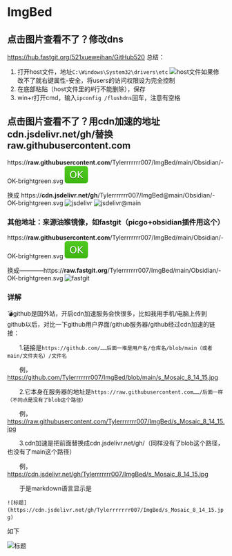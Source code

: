 # ImgBed
## 点击图片查看不了？修改dns

https://hub.fastgit.org/521xueweihan/GitHub520
总结：
1. 打开host文件，地址`C:\Windows\System32\drivers\etc`
![host文件](https://cdn.jsdelivr.net/gh/Tylerrrrrrr007/ImgBed/Obsidian/20220115195815.png)如果修改不了就右键属性-安全，将users的访问权限设为完全控制
2. 在底部粘贴（host文件里的#行不能删除），保存
3. win+r打开cmd，输入`ipconfig /flushdns`回车，注意有空格

## 点击图片查看不了？用cdn加速的地址cdn.jsdelivr.net/gh/替换raw.githubusercontent.com

https://**raw.githubusercontent.com**/Tylerrrrrrr007/ImgBed/main/Obsidian/-OK-brightgreen.svg
![raw](https://raw.githubusercontent.com/Tylerrrrrrr007/ImgBed/main/Obsidian/-OK-brightgreen.svg)

换成
https://**cdn.jsdelivr.net/gh**/Tylerrrrrrr007/ImgBed@main/Obsidian/-OK-brightgreen.svg
![jsdelivr](https://cdn.jsdelivr.net/gh/Tylerrrrrrr007/ImgBed/Obsidian/-OK-brightgreen.svg)
![jsdelivr@main](https://cdn.jsdelivr.net/gh/Tylerrrrrrr007/ImgBed@main/Obsidian/-OK-brightgreen.svg)

### 其他地址：来源油猴镜像，如fastgit（picgo+obsidian插件用这个）

https://**raw.githubusercontent.com**/Tylerrrrrrr007/ImgBed/main/Obsidian/-OK-brightgreen.svg
![raw](https://raw.githubusercontent.com/Tylerrrrrrr007/ImgBed/main/Obsidian/-OK-brightgreen.svg)

换成————https://**raw.fastgit.org**/Tylerrrrrrr007/ImgBed/main/Obsidian/-OK-brightgreen.svg
![fastgit](https://raw.fastgit.org/Tylerrrrrrr007/ImgBed/main/Obsidian/-OK-brightgreen.svg)

### 详解

💣github是国外站，开启cdn加速服务会快很多，比如我用手机/电脑上传到github以后，对比一下github用户界面/github服务器/github经过cdn加速的链接：

　　1.链接是`https://github.com/……后面一堆是用户名/仓库名/blob/main（或者main/文件夹名）/文件名`

　　例，https://github.com/Tylerrrrrrr007/ImgBed/blob/main/s_Mosaic_8_14_15.jpg

　　2.它本身在服务器的地址是`https://raw.githubusercontent.com……/后面一样（不同点是没有了blob这个路径）`

　　例，https://raw.githubusercontent.com/Tylerrrrrrr007/ImgBed/s_Mosaic_8_14_15.jpg

　　3.cdn加速是把前面替换成cdn.jsdelivr.net/gh/（同样没有了blob这个路径，也没有了main这个路径）

　　例，https://cdn.jsdelivr.net/gh/Tylerrrrrrr007/ImgBed/s_Mosaic_8_14_15.jpg

　　于是markdown语言显示是

`![标题](https://cdn.jsdelivr.net/gh/Tylerrrrrrr007/ImgBed/s_Mosaic_8_14_15.jpg)`

如下

![标题](https://cdn.jsdelivr.net/gh/Tylerrrrrrr007/ImgBed/s_Mosaic_8_14_15.jpg)
